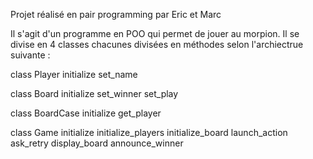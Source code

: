 Projet réalisé en pair programming par Eric et Marc

Il s'agit d'un programme en POO qui permet de jouer au morpion.
Il se divise en 4 classes chacunes divisées en méthodes selon l'archiectrue suivante :

class Player
initialize
set_name

class Board
  initialize
  set_winner
  set_play
  
class BoardCase
initialize
get_player

class Game
initialize
initialize_players
initialize_board
launch_action
ask_retry
display_board
announce_winner
 
